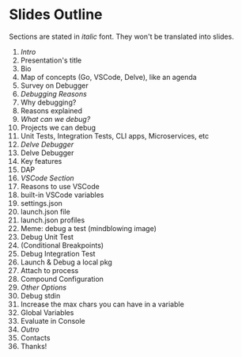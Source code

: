 # Slides Outline

Sections are stated in _italic_ font. They won't be translated into slides.

1. _Intro_
1. Presentation's title
1. Bio
1. Map of concepts (Go, VSCode, Delve), like an agenda
1. Survey on Debugger
1. _Debugging Reasons_
1. Why debugging?
1. Reasons explained
1. _What can we debug?_
1. Projects we can debug
1. Unit Tests, Integration Tests, CLI apps, Microservices, etc
1. _Delve Debugger_
1. Delve Debugger
1. Key features
1. DAP
1. _VSCode Section_
1. Reasons to use VSCode
1. built-in VSCode variables
1. settings.json
1. launch.json file
1. launch.json profiles
1. Meme: debug a test (mindblowing image)
1. Debug Unit Test
1. (Conditional Breakpoints)
1. Debug Integration Test
1. Launch & Debug a local pkg
1. Attach to process
1. Compound Configuration
1. _Other Options_
1. Debug stdin
1. Increase the max chars you can have in a variable
1. Global Variables
1. Evaluate in Console
1. _Outro_
1. Contacts
1. Thanks!
